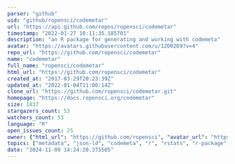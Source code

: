 ```yaml
---
parser: "github"
uid: "github/ropensci/codemetar"
url: "https://api.github.com/repos/ropensci/codemetar"
timestamp: "2022-01-27 10:11:35.185701"
description: "an R package for generating and working with codemeta"
avatar: "https://avatars.githubusercontent.com/u/1200269?v=4"
repo_url: "https://github.com/ropensci/codemetar"
name: "codemetar"
full_name: "ropensci/codemetar"
html_url: "https://github.com/ropensci/codemetar"
created_at: "2017-03-29T20:23:39Z"
updated_at: "2022-01-04T11:00:14Z"
clone_url: "https://github.com/ropensci/codemetar.git"
homepage: "https://docs.ropensci.org/codemetar"
size: 1837
stargazers_count: 53
watchers_count: 53
language: "R"
open_issues_count: 25
owner: {"html_url": "https://github.com/ropensci", "avatar_url": "https://avatars.githubusercontent.com/u/1200269?v=4", "login": "ropensci", "type": "Organization"}
topics: ["metadata", "json-ld", "codemeta", "r", "rstats", "r-package", "peer-reviewed", "citation", "credit", "linked-data", "ropensci", "data-publication"]
date: "2024-11-09 14:24:20.375505"
---
```

